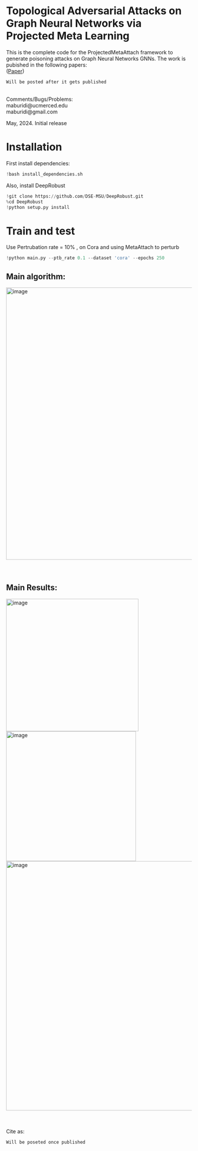 # Topological Adversarial Attacks on Graph Neural Networks via Projected Meta Learning


This is the complete code for the ProjectedMetaAttach framework to generate poisoning attacks on Graph Neural Networks GNNs. The work is pubished in the following papers: <br />
([Paper]())


```
Will be posted after it gets published 

```

 <br />
Comments/Bugs/Problems:  <br />
maburidi@ucmerced.edu  <br /> 
maburidi@gmail.com  <br />

May, 2024. Initial release <br />


# Installation
First install dependencies: 

```python
!bash install_dependencies.sh
```
Also, install DeepRobust 
```python
!git clone https://github.com/DSE-MSU/DeepRobust.git
%cd DeepRobust
!python setup.py install
```


# Train and test 
Use Pertrubation rate = 10% , on Cora and using MetaAttach to perturb 
```python
!python main.py --ptb_rate 0.1 --dataset 'cora' --epochs 250  
```

## Main algorithm:

<img width="738" alt="image" src="https://github.com/Maburidi/ProjectedMettaAttack/assets/48891624/0c5baf66-b8da-4ee6-8ac7-497e950b57d1">

<br /> 
  <br /> 
   <br /> 


## Main Results: 

<img width="359" alt="image" src="https://github.com/Maburidi/ProjectedMettaAttack/assets/48891624/b11b2f12-d4ef-4022-b2f5-079da8f78d8c">


<img width="352" alt="image" src="https://github.com/Maburidi/ProjectedMettaAttack/assets/48891624/b2a889e1-dcff-4d5c-94ea-918da38fc882">


<img width="676" alt="image" src="https://github.com/Maburidi/ProjectedMettaAttack/assets/48891624/c9154aa9-1425-4f45-8fa6-57f50726cafc">


 <br /> 
  <br /> 
   <br /> 




Cite as:
```
Will be poseted once published 

```








